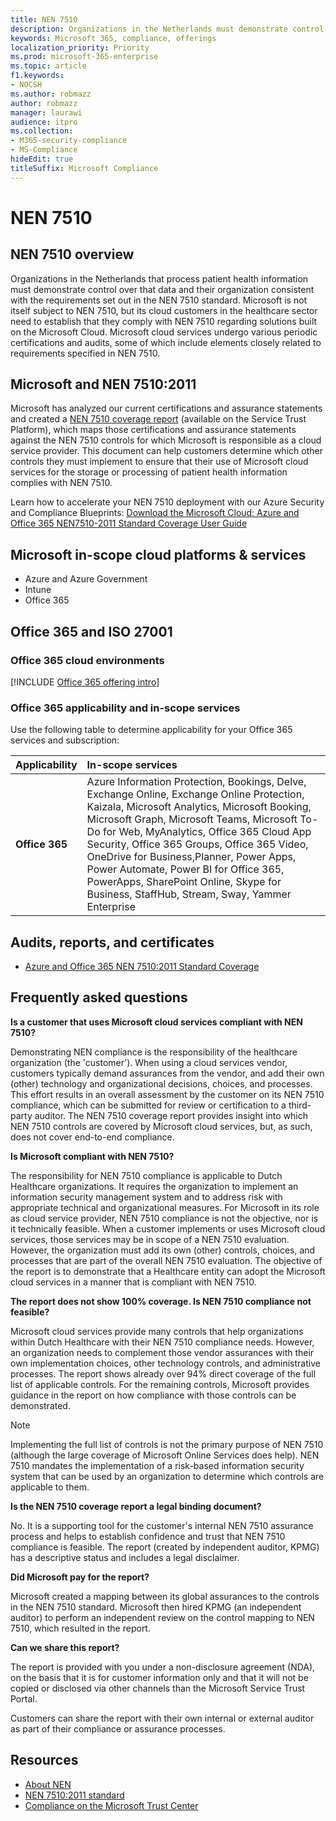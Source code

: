 ```yaml
---
title: NEN 7510
description: Organizations in the Netherlands must demonstrate control over patient health data in accordance with the NEN 7510 standard.
keywords: Microsoft 365, compliance, offerings
localization_priority: Priority
ms.prod: microsoft-365-enterprise
ms.topic: article
f1.keywords:
- NOCSH
ms.author: robmazz
author: robmazz
manager: laurawi
audience: itpro
ms.collection:
- M365-security-compliance
- MS-Compliance
hideEdit: true
titleSuffix: Microsoft Compliance
---
```


# NEN 7510

## NEN 7510 overview

Organizations in the Netherlands that process patient health information must demonstrate control over that data and their organization consistent with the requirements set out in the NEN 7510 standard. Microsoft is not itself subject to NEN 7510, but its cloud customers in the healthcare sector need to establish that they comply with NEN 7510 regarding solutions built on the Microsoft Cloud. Microsoft cloud services undergo various periodic certifications and audits, some of which include elements closely related to requirements specified in NEN 7510.

## Microsoft and NEN 7510:2011

Microsoft has analyzed our current certifications and assurance statements and created a [NEN 7510 coverage report](https://servicetrust.microsoft.com/ViewPage/TrustDocumentsV3?command=Download&downloadType=Document&downloadId=3285c45c-921c-49ad-b881-be43e0b70490&tab=7f51cb60-3d6c-11e9-b2af-7bb9f5d2d913&docTab=7f51cb60-3d6c-11e9-b2af-7bb9f5d2d913_Compliance_Guides) (available on the Service Trust Platform), which maps those certifications and assurance statements against the NEN 7510 controls for which Microsoft is responsible as a cloud service provider. This document can help customers determine which other controls they must implement to ensure that their use of Microsoft cloud services for the storage or processing of patient health information complies with NEN 7510.

Learn how to accelerate your NEN 7510 deployment with our Azure Security and Compliance Blueprints: [Download the Microsoft Cloud: Azure and Office 365 NEN7510-2011 Standard Coverage User Guide](https://aka.ms/Azure-NEN7510-2011)

## Microsoft in-scope cloud platforms & services

- Azure and Azure Government
- Intune
- Office 365

## Office 365 and ISO 27001

### Office 365 cloud environments

[!INCLUDE [Office 365 offering intro](../includes/o365-offering-introduction.md)]

### Office 365 applicability and in-scope services

Use the following table to determine applicability for your Office 365 services and subscription:

| **Applicability** | **In-scope services** |
|:------------------|:----------------------|
| **Office 365** | Azure Information Protection, Bookings, Delve, Exchange Online, Exchange Online Protection, Kaizala, Microsoft Analytics, Microsoft Booking, Microsoft Graph, Microsoft Teams, Microsoft To- Do for Web, MyAnalytics, Office 365 Cloud App Security, Office 365 Groups, Office 365 Video, OneDrive for Business,Planner, Power Apps, Power Automate, Power BI for Office 365, PowerApps, SharePoint Online, Skype for Business, StaffHub, Stream, Sway, Yammer Enterprise |

## Audits, reports, and certificates

- [Azure and Office 365 NEN 7510:2011 Standard Coverage](https://servicetrust.microsoft.com/ViewPage/MSComplianceGuideV3?command=Download&downloadType=Document&downloadId=15d5a5fa-fbb6-4ea6-8126-2a2c684ae789&tab=7027ead0-3d6b-11e9-b9e1-290b1eb4cdeb&docTab=7027ead0-3d6b-11e9-b9e1-290b1eb4cdeb_GRC_Assessment_Reports)

## Frequently asked questions

**Is a customer that uses Microsoft cloud services compliant with NEN 7510?**

Demonstrating NEN compliance is the responsibility of the healthcare organization (the 'customer'). When using a cloud services vendor, customers typically demand assurances from the vendor, and add their own (other) technology and organizational decisions, choices, and processes. This effort results in an overall assessment by the customer on its NEN 7510 compliance, which can be submitted for review or certification to a third-party auditor. The NEN 7510 coverage report provides insight into which NEN 7510 controls are covered by Microsoft cloud services, but, as such, does not cover end-to-end compliance.

**Is Microsoft compliant with NEN 7510?**

The responsibility for NEN 7510 compliance is applicable to Dutch Healthcare organizations. It requires the organization to implement an information security management system and to address risk with appropriate technical and organizational measures. For Microsoft in its role as cloud service provider, NEN 7510 compliance is not the objective, nor is it technically feasible. When a customer implements or uses Microsoft cloud services, those services may be in scope of a NEN 7510 evaluation. However, the organization must add its own (other) controls, choices, and processes that are part of the overall NEN 7510 evaluation. The objective of the report is to demonstrate that a Healthcare entity can adopt the Microsoft cloud services in a manner that is compliant with NEN 7510.

**The report does not show 100% coverage. Is NEN 7510 compliance not feasible?**

Microsoft cloud services provide many controls that help organizations within Dutch Healthcare with their NEN 7510 compliance needs. However, an organization needs to complement those vendor assurances with their own implementation choices, other technology controls, and administrative processes. The report shows already over 94% direct coverage of the full list of applicable controls. For the remaining controls, Microsoft provides guidance in the report on how compliance with those controls can be demonstrated.

> [!NOTE]
> Implementing the full list of controls is not the primary purpose of NEN 7510 (although the large coverage of Microsoft Online Services does help). NEN 7510 mandates the implementation of a risk-based information security system that can be used by an organization to determine which controls are applicable to them.

**Is the NEN 7510 coverage report a legal binding document?**

No. It is a supporting tool for the customer's internal NEN 7510 assurance process and helps to establish confidence and trust that NEN 7510 compliance is feasible. The report (created by independent auditor, KPMG) has a descriptive status and includes a legal disclaimer.

**Did Microsoft pay for the report?**

Microsoft created a mapping between its global assurances to the controls in the NEN 7510 standard. Microsoft then hired KPMG (an independent auditor) to perform an independent review on the control mapping to NEN 7510, which resulted in the report.

**Can we share this report?**

The report is provided with you under a non-disclosure agreement (NDA), on the basis that it is for customer information only and that it will not be copied or disclosed via other channels than the Microsoft Service Trust Portal.

Customers can share the report with their own internal or external auditor as part of their compliance or assurance processes.

## Resources

- [About NEN](https://www.nen.nl/About-NEN.htm)
- [NEN 7510:2011 standard](https://www.nen.nl/NEN-Shop-2/Standard/NEN-75102011-nl.htm)
- [Compliance on the Microsoft Trust Center](https://www.microsoft.com/trust-center/compliance/compliance-overview)
